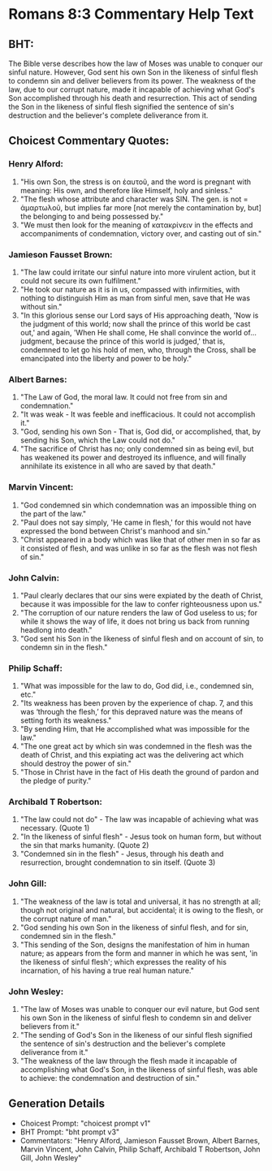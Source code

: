 # Romans 8:3 Commentary Help Text

## BHT:
The Bible verse describes how the law of Moses was unable to conquer our sinful nature. However, God sent his own Son in the likeness of sinful flesh to condemn sin and deliver believers from its power. The weakness of the law, due to our corrupt nature, made it incapable of achieving what God's Son accomplished through his death and resurrection. This act of sending the Son in the likeness of sinful flesh signified the sentence of sin's destruction and the believer's complete deliverance from it.

## Choicest Commentary Quotes:
### Henry Alford:
1. "His own Son, the stress is on ἑαυτοῦ, and the word is pregnant with meaning: His own, and therefore like Himself, holy and sinless."
2. "The flesh whose attribute and character was SIN. The gen. is not = ἁμαρτωλοῦ, but implies far more [not merely the contamination by, but] the belonging to and being possessed by."
3. "We must then look for the meaning of κατακρίνειν in the effects and accompaniments of condemnation, victory over, and casting out of sin."

### Jamieson Fausset Brown:
1. "The law could irritate our sinful nature into more virulent action, but it could not secure its own fulfilment."
2. "He took our nature as it is in us, compassed with infirmities, with nothing to distinguish Him as man from sinful men, save that He was without sin."
3. "In this glorious sense our Lord says of His approaching death, 'Now is the judgment of this world; now shall the prince of this world be cast out,' and again, 'When He shall come, He shall convince the world of... judgment, because the prince of this world is judged,' that is, condemned to let go his hold of men, who, through the Cross, shall be emancipated into the liberty and power to be holy."

### Albert Barnes:
1. "The Law of God, the moral law. It could not free from sin and condemnation."
2. "It was weak - It was feeble and inefficacious. It could not accomplish it."
3. "God, sending his own Son - That is, God did, or accomplished, that, by sending his Son, which the Law could not do."
4. "The sacrifice of Christ has no; only condemned sin as being evil, but has weakened its power and destroyed its influence, and will finally annihilate its existence in all who are saved by that death."

### Marvin Vincent:
1. "God condemned sin which condemnation was an impossible thing on the part of the law."
2. "Paul does not say simply, 'He came in flesh,' for this would not have expressed the bond between Christ's manhood and sin."
3. "Christ appeared in a body which was like that of other men in so far as it consisted of flesh, and was unlike in so far as the flesh was not flesh of sin."

### John Calvin:
1. "Paul clearly declares that our sins were expiated by the death of Christ, because it was impossible for the law to confer righteousness upon us."
2. "The corruption of our nature renders the law of God useless to us; for while it shows the way of life, it does not bring us back from running headlong into death."
3. "God sent his Son in the likeness of sinful flesh and on account of sin, to condemn sin in the flesh."

### Philip Schaff:
1. "What was impossible for the law to do, God did, i.e., condemned sin, etc." 
2. "Its weakness has been proven by the experience of chap. 7, and this was ‘through the flesh,’ for this depraved nature was the means of setting forth its weakness."
3. "By sending Him, that He accomplished what was impossible for the law."
4. "The one great act by which sin was condemned in the flesh was the death of Christ, and this expiating act was the delivering act which should destroy the power of sin."
5. "Those in Christ have in the fact of His death the ground of pardon and the pledge of purity."

### Archibald T Robertson:
1. "The law could not do" - The law was incapable of achieving what was necessary. (Quote 1)
2. "In the likeness of sinful flesh" - Jesus took on human form, but without the sin that marks humanity. (Quote 2)
3. "Condemned sin in the flesh" - Jesus, through his death and resurrection, brought condemnation to sin itself. (Quote 3)

### John Gill:
1. "The weakness of the law is total and universal, it has no strength at all; though not original and natural, but accidental; it is owing to the flesh, or the corrupt nature of man."
2. "God sending his own Son in the likeness of sinful flesh, and for sin, condemned sin in the flesh."
3. "This sending of the Son, designs the manifestation of him in human nature; as appears from the form and manner in which he was sent, 'in the likeness of sinful flesh'; which expresses the reality of his incarnation, of his having a true real human nature."

### John Wesley:
1. "The law of Moses was unable to conquer our evil nature, but God sent his own Son in the likeness of sinful flesh to condemn sin and deliver believers from it."
2. "The sending of God's Son in the likeness of our sinful flesh signified the sentence of sin's destruction and the believer's complete deliverance from it."
3. "The weakness of the law through the flesh made it incapable of accomplishing what God's Son, in the likeness of sinful flesh, was able to achieve: the condemnation and destruction of sin."


## Generation Details
- Choicest Prompt: "choicest prompt v1"
- BHT Prompt: "bht prompt v3"
- Commentators: "Henry Alford, Jamieson Fausset Brown, Albert Barnes, Marvin Vincent, John Calvin, Philip Schaff, Archibald T Robertson, John Gill, John Wesley"
